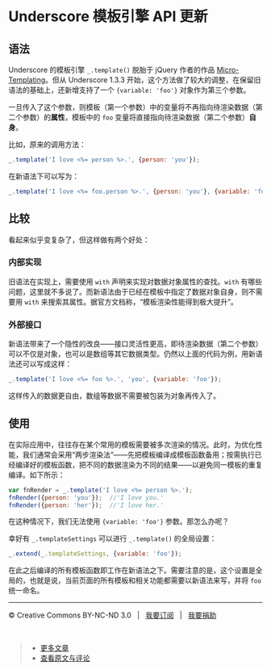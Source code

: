 # Underscore 模板引擎 API 更新

## 语法

Underscore 的模板引擎 `_.template()` 脱胎于 jQuery 作者的作品 [Micro-Templating](http://ejohn.org/blog/javascript-micro-templating/)。但从 Underscore 1.3.3 开始，这个方法做了较大的调整，在保留旧语法的基础上，还新增支持了一个 `{variable: 'foo'}` 对象作为第三个参数。

一旦传入了这个参数，则模板（第一个参数）中的变量将不再指向待渲染数据（第二个参数）的**属性**，模板中的 `foo` 变量将直接指向待渲染数据（第二个参数）**自身**。

比如，原来的调用方法：

```js
_.template('I love <%= person %>.', {person: 'you'});
```

在新语法下可以写为：

```js
_.template('I love <%= foo.person %>.', {person: 'you'}, {variable: 'foo'});
```

## 比较

看起来似乎变复杂了，但这样做有两个好处：

### 内部实现

旧语法在实现上，需要使用 `with` 声明来实现对数据对象属性的查找。`with` 有哪些问题，这里就不多说了。而新语法由于已经在模板中指定了数据对象自身，则不需要用 `with` 来搜索其属性。据官方文档称，“模板渲染性能得到极大提升”。

### 外部接口

新语法带来了一个隐性的改良——接口灵活性更高，即待渲染数据（第二个参数）可以不仅是对象，也可以是数组等其它数据类型。仍然以上面的代码为例，用新语法还可以写成这样：

```js
_.template('I love <%= foo %>.', 'you', {variable: 'foo'});
```

这样传入的数据更自由，数组等数据不需要被包装为对象再传入了。


## 使用

在实际应用中，往往存在某个常用的模板需要被多次渲染的情况。此时，为优化性能，我们通常会采用“两步渲染法”——先把模板编译成模板函数备用；按需执行已经编译好的模板函数，把不同的数据渲染为不同的结果——以避免同一模板的重复编译。如下所示：

```js
var fnRender = _.template('I love <%= person %>.');
fnRender({person: 'you'});  //'I love you.'
fnRender({person: 'her'});  //'I love her.'
```

在这种情况下，我们无法使用 `{variable: 'foo'}` 参数。那怎么办呢？

幸好有 `_.templateSettings` 可以进行 `_.template()` 的全局设置：

```js
_.extend(_.templateSettings, {variable: 'foo'});
```

在此之后编译的所有模板函数即工作在新语法之下。需要注意的是，这个设置是全局的，也就是说，当前页面的所有模板和相关功能都需要以新语法来写，并将 `foo` 统一命名。

***

&copy; Creative Commons BY-NC-ND 3.0 &nbsp; | &nbsp; [我要订阅](http://www.cssmagic.net/blog/subscribe) &nbsp; | &nbsp; [我要捐助](http://www.cssmagic.net/blog/donate)

&nbsp;
> * [更多文章](https://github.com/cssmagic/blog/issues?state=open)
> * [查看原文与评论](https://github.com/cssmagic/blog/issues/4)
